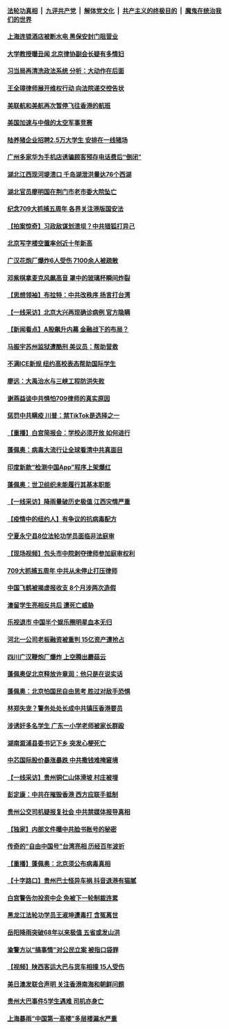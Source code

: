 

####  [法轮功真相](../../../../basic/blob/master/README.md?t=07092002) &nbsp;|&nbsp; [九评共产党](../../../../9ping.md/blob/master/README.md?t=07092002) &nbsp;|&nbsp; [解体党文化](../../../../jtdwh.md/blob/master/README.md?t=07092002)  &nbsp;|&nbsp; [共产主义的终极目的](../../../../gczydzjmd.md/blob/master/README.md?t=07092002) &nbsp;|&nbsp; [魔鬼在统治我们的世界](../../../../mgztzwmdsj.md/blob/master/README.md?t=07092002) 

#### [上海连锁酒店被断水电 黑保安封门阻营业](../pages/nsc413/n12243709.md?t=07092002) 

#### [大学教授曝丑闻 北京律协副会长疑有多情妇](../pages/nsc413/n12243412.md?t=07092002) 

#### [习当局再清洗政法系统 分析：大动作在后面](../pages/nsc413/n12243659.md?t=07092002) 

#### [王全璋律师展开维权行动 向法院递交控告状](../pages/nsc413/n12243597.md?t=07092002) 

#### [美联航和美航再次暂停飞往香港的航班](../pages/nsc413/n12243607.md?t=07092002) 

#### [美国加速与中俄的太空军事竞赛](../pages/nsc413/n12227709.md?t=07092002) 

#### [陆养猪企业招聘2.5万大学生 安排在一线猪场](../pages/nsc413/n12243066.md?t=07092002) 

#### [广州多家华为手机店诱骗顾客预存电话费后“倒闭”](../pages/nsc413/n12243214.md?t=07092002) 

#### [湖北江西现河堤溃口 千岛湖泄洪量达76个西湖](../pages/nsc413/n12243056.md?t=07092002) 

#### [湖北官员廖明国在荆门市老市委大院坠亡](../pages/nsc413/n12243256.md?t=07092002) 

#### [纪念709大抓捕五周年 各界关注港版国安法](../pages/nsc413/n12242955.md?t=07092002) 

#### [【拍案惊奇】习政敌谋划溃坝？中共猎狐打异己](../pages/nsc413/n12243001.md?t=07092002) 

#### [北京写字楼空置率创近十年新高](../pages/nsc413/n12242706.md?t=07092002) 

#### [广汉花炮厂爆炸6人受伤 7100余人被疏散](../pages/nsc413/n12242969.md?t=07092002) 


#### [邓紫棋拿麦克风飙高音 罩中的玻璃杯瞬间炸裂](../pages/nsc413/n12242228.md?t=07092002) 

#### [【思想领袖】布拉特：中共改秩序 扬言打台湾](../pages/nsc413/n12028379.md?t=07092002) 

#### [【一线采访】北京大兴再现确诊病例 官方隐瞒](../pages/nsc413/n12242490.md?t=07092002) 

#### [【新闻看点】A股飙升内幕 金融战下的布局？](../pages/nsc413/n12242681.md?t=07092002) 

#### [马振宇苏州监狱遭酷刑 美议员：帮助营救](../pages/nsc413/n12242651.md?t=07092002) 

#### [不满ICE新规 纽约高校表态帮助国际学生](../pages/nsc413/n12242549.md?t=07092002) 

#### [廖远：大禹治水与三峡工程防洪失败](../pages/nsc413/n12241562.md?t=07092002) 

#### [谢燕益谈中共惧怕709律师的真实原因](../pages/nsc413/n12242506.md?t=07092002) 

#### [惩罚中共瞒疫 川普：禁TikTok是选择之一](../pages/nsc413/n12242099.md?t=07092002) 

#### [【重播】白宫简报会：学校必须开放 如何进行](../pages/nsc413/n12241977.md?t=07092002) 

#### [蓬佩奥：病毒大流行让全球看清中共真面目](../pages/nsc413/n12242486.md?t=07092002) 

#### [印度新款“检测中国App”程序上架爆红](../pages/nsc413/n12242331.md?t=07092002) 

#### [蓬佩奥：世卫组织未能履行其基本职能](../pages/nsc413/n12242263.md?t=07092002) 

#### [【一线采访】降雨量破历史极值 江西灾情严重](../pages/nsc413/n12242209.md?t=07092002) 

#### [【疫情中的纽约人】有争议的抗病毒配方](../pages/nsc413/n12240453.md?t=07092002) 

#### [宁夏永宁县8位法轮功学员面临非法庭审](../pages/nsc413/n12241411.md?t=07092002) 

#### [【现场视频】包头市中院剥夺律师参加庭审权利](../pages/nsc413/n12242078.md?t=07092002) 

#### [709大抓捕五周年 中共从未停止打压律师](../pages/nsc413/n12242090.md?t=07092002) 

#### [中国飞鹤被揭虚报收支 8个月涉两次造假](../pages/nsc413/n12242038.md?t=07092002) 

#### [澳留学生亮相反共后 遭死亡威胁](../pages/nsc413/n12242067.md?t=07092002) 

#### [乐视退市 中国半个娱乐圈明星血本无归](../pages/nsc413/n12241972.md?t=07092002) 

#### [河北一公司老板融资被重判 15亿资产遭抢占](../pages/nsc413/n12241847.md?t=07092002) 

#### [四川广汉鞭炮厂爆炸 上空腾出蘑菇云](../pages/nsc413/n12242174.md?t=07092002) 

#### [蓬佩奥促北京释放许章润：他只是在说实话](../pages/nsc413/n12242062.md?t=07092002) 

#### [蓬佩奥：北京怕国民自由思考 胜过对敌手恐惧](../pages/nsc413/n12241980.md?t=07092002) 

#### [林郑失宠？警务处处长成中共镇压香港要员](../pages/nsc413/n12241942.md?t=07092002) 

#### [涉诱奸多名学生 广东一小学老师被家长群殴](../pages/nsc413/n12241993.md?t=07092002) 

#### [湖南溆浦县委书记下乡 突发心梗死亡](../pages/nsc413/n12241931.md?t=07092002) 

#### [中芯国际股价暴涨暴跌 中共撒钱难掩窘境](../pages/nsc413/n12241760.md?t=07092002) 

#### [【一线采访】贵州铜仁山体滑坡 村庄被埋](../pages/nsc413/n12241863.md?t=07092002) 

#### [彭定康：中共在摧毁香港 西方应联手抵制](../pages/nsc413/n12241830.md?t=07092002) 

#### [贵州公交司机疑报复社会 中共禁媒体报导真相](../pages/nsc413/n12241667.md?t=07092002) 

#### [【独家】内部文件曝中共脸书账号的秘密](../pages/nsc413/n12232591.md?t=07092002) 

#### [传奇的“自由中国号”台湾亮相 历经百年波折](../pages/nsc413/n12241335.md?t=07092002) 

#### [【重播】蓬佩奥：北京须公布病毒真相](../pages/nsc413/n12239794.md?t=07092002) 

#### [【十字路口】贵州巴士怪异车祸 抖音退港有猫腻](../pages/nsc413/n12240298.md?t=07092002) 

#### [白宫警告勿投资中企 免被下一轮制裁连累](../pages/nsc413/n12241334.md?t=07092002) 

#### [黑龙江法轮功学员王淑坤遭毒打 含冤离世](../pages/nsc413/n12241087.md?t=07092002) 

#### [岳阳降雨突破68年以来极值 五省或发山洪](../pages/nsc413/n12241006.md?t=07092002) 


#### [渝警方以“搞事情”对公民立案 被指口袋罪](../pages/nsc413/n12240868.md?t=07092002) 

#### [【视频】陕西客运大巴与货车相撞 15人受伤](../pages/nsc413/n12240959.md?t=07092002) 

#### [美日澳发联合声明 关注香港南海和朝鲜问题](../pages/nsc413/n12240998.md?t=07092002) 

#### [贵州大巴事件5学生遇难 司机亦身亡](../pages/nsc413/n12240859.md?t=07092002) 

#### [上海暴雨“中国第一高楼”多层楼漏水严重](../pages/nsc413/n12240842.md?t=07092002) 

